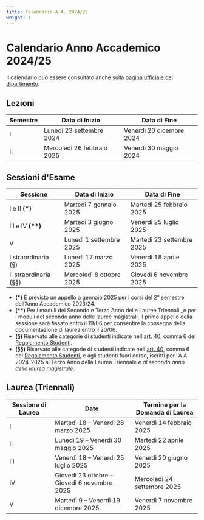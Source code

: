 ```yaml
---
title: Calendario A.A. 2024/25
weight: 1
---
```


# Calendario Anno Accademico 2024/25

Il calendario può essere consultato anche sulla [pagina ufficiale del dipartimento](https://i3s.web.uniroma1.it/it/calendario-didattico).

## Lezioni

| Semestre | Data di Inizio             | Data di Fine             | 
|----------|----------------------------|--------------------------|
| I        | Lunedì 23 settembre 2024   | Venerdì 20 dicembre 2024 |
| II       | Mercoledì 26 febbraio 2025 | Venerdì 30 maggio 2024   |

## Sessioni d'Esame

| Sessione              | Data di Inizio           | Data di Fine              | 
|-----------------------|--------------------------|---------------------------|
| I e II <b>(*)</b>     | Martedì 7 gennaio 2025   | Martedì 25 febbraio 2025  |
| III e IV <b>(**)</b>  | Martedì 3 giugno 2025    | Venerdì 25 luglio 2025    |
| V                     | Lunedì 1 settembre 2025  | Martedì 23 settembre 2025 |
| I straordinaria (§)   | Lunedì 17 marzo 2025     | Venerdì 18 aprile 2025    |
| II straordinaria (§§) | Mercoledì 8 ottobre 2025 | Giovedì 6 novembre 2025   |

- **(*)** È previsto un appello a gennaio 2025 per i corsi del 2° semestre dell’Anno Accademico 2023/24.
- **(\*\*)** Per i moduli del Secondo e Terzo Anno delle Lauree Triennali _e per i moduli del secondo anno delle lauree magistrali, il primo appello della sessione sarà fissato entro il 19/06 per consentire la consegna della documentazione di laurea entro il 20/06.
- **(§)** Riservato alle categorie di studenti indicate nell'[art. 40](https://www.uniroma1.it/it/content/esami-di-profitto), comma 6 del [Regolamento Studenti](https://www.uniroma1.it/it/pagina/regolamento-studenti).
- **(§§)** Riservato alle categorie di studenti indicate nell'[art. 40](https://www.uniroma1.it/it/content/esami-di-profitto), comma 6 del [Regolamento Studenti](https://www.uniroma1.it/it/pagina/regolamento-studenti), e agli studenti fuori corso, iscritti per l’A.A. 2024-2025 al Terzo Anno della Laurea Triennale _e al secondo anno della laurea magistrale_.

## Laurea (Triennali)

| Sessione di Laurea | Date                                         | Termine per la Domanda di Laurea |
|--------------------|----------------------------------------------|----------------------------------|
| I                  | Martedì 18 – Venerdì 28 marzo 2025           | Venerdì 14 febbraio 2025         |
| II                 | Lunedì 19 – Venerdì 30 maggio 2025           | Martedì 22 aprile 2025           |
| III                | Venerdì 18 – Venerdì 25 luglio 2025          | Venerdì 20 giugno 2025           |
| IV                 | Giovedì 23 ottobre – Giovedì 6 novembre 2025 | Mercoledì 24 settembre 2025      |
| V                  | Martedì 9 – Venerdì 19 dicembre 2025         | Venerdì 7 novembre 2025          |